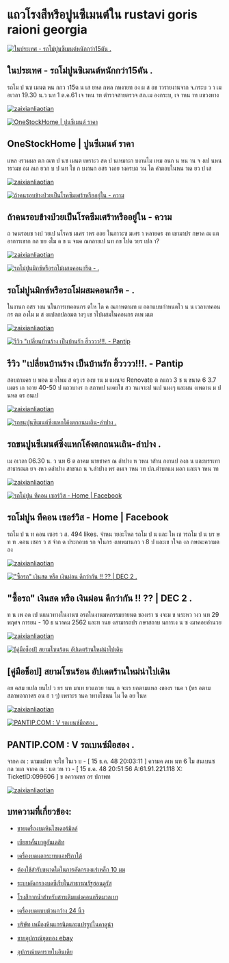 # แถวโรงสีหรือปูนซีเมนต์ใน rustavi goris raioni georgia
<a href="https://mnn.zoosnet.net/LR/Chatpre.aspx?id=MNN94995150&p=https://topgrinding.com/" target="_blank">![ในประเทศ - รถโม่ปูนซิเมนต์หนักกว่า15ตัน .](https://github.com/technlg/images/blob/main/18.jpg)</a>
## ในประเทศ - รถโม่ปูนซิเมนต์หนักกว่า15ตัน .
รถโม ป นซ เมนต หน กกว า15ต น เส ยหล กพล กหงายท อง ผ ส อข าวรายงานจาก จ.กระบ ว า เม อเวลา 19.30 น.ว นท 1 ต.ค.61 เจ าหน าท ตำรวจสายตรวจ สภ.เม องกระบ, เจ าหน าท แขวงทาง 
<a href="https://mnn.zoosnet.net/LR/Chatpre.aspx?id=MNN94995150&p=https://topgrinding.com/" target="_blank"><img src="https://github.com/technlg/images/raw/main/chat11.jpg" alt="zaixianliaotian"/></a><a href="//whatsapp.shibangsoft.com/WhatsApp.php" ><img src="https://github.com/technlg/images/raw/main/chat11.png" alt=""></a>
<a href="https://mnn.zoosnet.net/LR/Chatpre.aspx?id=MNN94995150&p=https://topgrinding.com/" target="_blank">![OneStockHome | ปูนซีเมนต์ ราคา](https://github.com/technlg/images/blob/main/10.jpg)</a>
## OneStockHome | ปูนซีเมนต์ ราคา
แหล งรวมผล ตภ ณฑ ป นซ เมนต เพราะว สด ป นเหมาะก บงานไม เหม อนก น หน าน จ งเป นหน ารวมข อม ลเก ยวก บ ป นท ใช ก บงานก อสร างอย างครบถ วน ได คำตอบในหน าเด ยว ป เส 
<a href="https://mnn.zoosnet.net/LR/Chatpre.aspx?id=MNN94995150&p=https://topgrinding.com/" target="_blank"><img src="https://github.com/technlg/images/raw/main/chat11.jpg" alt="zaixianliaotian"/></a><a href="//whatsapp.shibangsoft.com/WhatsApp.php" ><img src="https://github.com/technlg/images/raw/main/chat11.png" alt=""></a>
<a href="https://mnn.zoosnet.net/LR/Chatpre.aspx?id=MNN94995150&p=https://topgrinding.com/" target="_blank">![ถ้าคนรอบข้างป่วยเป็นโรคซึมเศร้าหรืออยู่ใน - ความ ](https://github.com/technlg/images/blob/main/40.jpg)</a>
## ถ้าคนรอบข้างป่วยเป็นโรคซึมเศร้าหรืออยู่ใน - ความ 
ถ าคนรอบข างป วยเป นโรคซ มเศร าหร ออย ในภาวะซ มเศร า หลายคร งท เขามาปร กษาค ณ แต อาการเขาก กล บย งไม ด ข น จนค ณกลายเป นท กข ไปด วยร เปล า?
<a href="https://mnn.zoosnet.net/LR/Chatpre.aspx?id=MNN94995150&p=https://topgrinding.com/" target="_blank"><img src="https://github.com/technlg/images/raw/main/chat11.jpg" alt="zaixianliaotian"/></a><a href="//whatsapp.shibangsoft.com/WhatsApp.php" ><img src="https://github.com/technlg/images/raw/main/chat11.png" alt=""></a>
<a href="https://mnn.zoosnet.net/LR/Chatpre.aspx?id=MNN94995150&p=https://topgrinding.com/" target="_blank">![รถโม่ปูนมิกซ์หรือรถโม่ผสมคอนกรีต - .](https://github.com/technlg/images/blob/main/27.jpg)</a>
## รถโม่ปูนมิกซ์หรือรถโม่ผสมคอนกรีต - .
ในงานก อสร างน นในการเทคอนกร ตให ได ค ณภาพตามท ผ ออกแบบกำหนดไว น น เวลาเทคอนกร ตต องไม ม ส งแปลกปลอมต างๆ เข าไปผสมในคอนกร ตเพ มเต 
<a href="https://mnn.zoosnet.net/LR/Chatpre.aspx?id=MNN94995150&p=https://topgrinding.com/" target="_blank"><img src="https://github.com/technlg/images/raw/main/chat11.jpg" alt="zaixianliaotian"/></a><a href="//whatsapp.shibangsoft.com/WhatsApp.php" ><img src="https://github.com/technlg/images/raw/main/chat11.png" alt=""></a>
<a href="https://mnn.zoosnet.net/LR/Chatpre.aspx?id=MNN94995150&p=https://topgrinding.com/" target="_blank">![รีวิว "เปลี่ยนบ้านร้าง เป็นบ้านรัก ฮิ้วววว!!!. - Pantip](https://github.com/technlg/images/blob/main/50.jpg)</a>
## รีวิว "เปลี่ยนบ้านร้าง เป็นบ้านรัก ฮิ้วววว!!!. - Pantip
สอบถามคร บ พอด ม อใหม ส ดๆ เร องบ าน ม แผนจะ Renovate ต กแถว 3 ช น ขนาด 6  3.7 เมตร เก าอาย 40-50 ป แถวบางร ก สภาพป นเคยใช สว านเจาะป นเป นผงๆ และผน งเพดาน ม ป นหล ดร อนเป 
<a href="https://mnn.zoosnet.net/LR/Chatpre.aspx?id=MNN94995150&p=https://topgrinding.com/" target="_blank"><img src="https://github.com/technlg/images/raw/main/chat11.jpg" alt="zaixianliaotian"/></a><a href="//whatsapp.shibangsoft.com/WhatsApp.php" ><img src="https://github.com/technlg/images/raw/main/chat11.png" alt=""></a>
<a href="https://mnn.zoosnet.net/LR/Chatpre.aspx?id=MNN94995150&p=https://topgrinding.com/" target="_blank">![รถขนปูนซีเมนต์ซิ่งแหกโค้งตกถนนเถิน-ลำปาง .](https://github.com/technlg/images/blob/main/26.jpg)</a>
## รถขนปูนซีเมนต์ซิ่งแหกโค้งตกถนนเถิน-ลำปาง .
เม อเวลา 06.30 น. ว นท 6 ต ลาคม นายชาคร ณ ลำปาง ห วหน าสำน กงานป องก น และบรรเทาสาธารณภ ยจ งหว ดลำปาง สาขาเถ น จ.ลำปาง พร อมเจ าหน าท ปภ.ตำบลแม มอก และเจ าหน าท 
<a href="https://mnn.zoosnet.net/LR/Chatpre.aspx?id=MNN94995150&p=https://topgrinding.com/" target="_blank"><img src="https://github.com/technlg/images/raw/main/chat11.jpg" alt="zaixianliaotian"/></a><a href="//whatsapp.shibangsoft.com/WhatsApp.php" ><img src="https://github.com/technlg/images/raw/main/chat11.png" alt=""></a>
<a href="https://mnn.zoosnet.net/LR/Chatpre.aspx?id=MNN94995150&p=https://topgrinding.com/" target="_blank">![รถโม่ปูน ทีคอน เซอร์วิส - Home | Facebook](https://github.com/technlg/images/blob/main/63.jpg)</a>
## รถโม่ปูน ทีคอน เซอร์วิส - Home | Facebook
รถโม ป น ท คอน เซอร ว ส. 494 likes. จำหน ายอะไหล รถโม ป น และ ให เช ารถโม ป น บร ษ ท ท .คอน เซอร ว ส จำก ด ประกอบธ รก จในกร งเทพมานกว า 8 ป และเข าใจถ งล กษณะความต อง 
<a href="https://mnn.zoosnet.net/LR/Chatpre.aspx?id=MNN94995150&p=https://topgrinding.com/" target="_blank"><img src="https://github.com/technlg/images/raw/main/chat11.jpg" alt="zaixianliaotian"/></a><a href="//whatsapp.shibangsoft.com/WhatsApp.php" ><img src="https://github.com/technlg/images/raw/main/chat11.png" alt=""></a>
<a href="https://mnn.zoosnet.net/LR/Chatpre.aspx?id=MNN94995150&p=https://topgrinding.com/" target="_blank">!["ซื้อรถ" เงินสด หรือ เงินผ่อน ดีกว่ากัน !! ?? | DEC 2 .](https://github.com/technlg/images/blob/main/21.jpg)</a>
## "ซื้อรถ" เงินสด หรือ เงินผ่อน ดีกว่ากัน !! ?? | DEC 2 .
ท น เพ อด เป นแนวทางในงานซ อรถในงานมหกรรมยายนต ของเรา ซ งจะม ข นระหว างว นท 29 พฤศจ การยน - 10 ธ นวาคม 2562 และท านย งสามารถปร กษาสถาบ นการเง น ซ งมาคอยอำนวย 
<a href="https://mnn.zoosnet.net/LR/Chatpre.aspx?id=MNN94995150&p=https://topgrinding.com/" target="_blank"><img src="https://github.com/technlg/images/raw/main/chat11.jpg" alt="zaixianliaotian"/></a><a href="//whatsapp.shibangsoft.com/WhatsApp.php" ><img src="https://github.com/technlg/images/raw/main/chat11.png" alt=""></a>
<a href="https://mnn.zoosnet.net/LR/Chatpre.aspx?id=MNN94995150&p=https://topgrinding.com/" target="_blank">![[คู่มือช็อป] สยามโซนร้อน อัปเดตร้านใหม่น่าไปเดิน ](https://github.com/technlg/images/blob/main/47.jpg)</a>
## [คู่มือช็อป] สยามโซนร้อน อัปเดตร้านใหม่น่าไปเดิน 
อย คสม ยเปล ยนไป ว ยร นท มาเท ยวแถวย านน ก จะเร ยกตามแหล งของร านค า (หร อตามสภาพอากาศร อน ฮ า ๆ) เพราะร านค าทางโซนน ไม ได อย ในห 
<a href="https://mnn.zoosnet.net/LR/Chatpre.aspx?id=MNN94995150&p=https://topgrinding.com/" target="_blank"><img src="https://github.com/technlg/images/raw/main/chat11.jpg" alt="zaixianliaotian"/></a><a href="//whatsapp.shibangsoft.com/WhatsApp.php" ><img src="https://github.com/technlg/images/raw/main/chat11.png" alt=""></a>
<a href="https://mnn.zoosnet.net/LR/Chatpre.aspx?id=MNN94995150&p=https://topgrinding.com/" target="_blank">![PANTIP.COM : V รถเบนซ์มือสอง .](https://github.com/technlg/images/blob/main/17.jpg)</a>
## PANTIP.COM : V รถเบนซ์มือสอง .
จากค ณ : นามแฝงท จะใช ในเว บ - [ 15 ธ.ค. 48 20:03:11 ] ความค ดเห นท 6 ไม สนเบนซ กล วแก จากค ณ : แต วห าว - [ 15 ธ.ค. 48 20:51:56 A:61.91.221.118 X: TicketID:099606 ] ข อความหร อร ปภาพท 
<a href="https://mnn.zoosnet.net/LR/Chatpre.aspx?id=MNN94995150&p=https://topgrinding.com/" target="_blank"><img src="https://github.com/technlg/images/raw/main/chat11.jpg" alt="zaixianliaotian"/></a><a href="//whatsapp.shibangsoft.com/WhatsApp.php" ><img src="https://github.com/technlg/images/raw/main/chat11.png" alt=""></a>
## บทความที่เกี่ยวข้อง:
* [ขายเครื่องบดหินไซเดอร์มิลล์](%E0%B8%82%E0%B8%B2%E0%B8%A2%E0%B9%80%E0%B8%84%E0%B8%A3%E0%B8%B7%E0%B9%88%E0%B8%AD%E0%B8%87%E0%B8%9A%E0%B8%94%E0%B8%AB%E0%B8%B4%E0%B8%99%E0%B9%84%E0%B8%8B%E0%B9%80%E0%B8%94%E0%B8%AD%E0%B8%A3%E0%B9%8C%E0%B8%A1%E0%B8%B4%E0%B8%A5%E0%B8%A5%E0%B9%8C.md)
* [เบียยาคั้นบาตูอันเดสิท](%E0%B9%80%E0%B8%9A%E0%B8%B5%E0%B8%A2%E0%B8%A2%E0%B8%B2%E0%B8%84%E0%B8%B1%E0%B9%89%E0%B8%99%E0%B8%9A%E0%B8%B2%E0%B8%95%E0%B8%B9%E0%B8%AD%E0%B8%B1%E0%B8%99%E0%B9%80%E0%B8%94%E0%B8%AA%E0%B8%B4%E0%B8%97.md)
* [เครื่องบดผลกระทบแอฟริกาใต้](%E0%B9%80%E0%B8%84%E0%B8%A3%E0%B8%B7%E0%B9%88%E0%B8%AD%E0%B8%87%E0%B8%9A%E0%B8%94%E0%B8%9C%E0%B8%A5%E0%B8%81%E0%B8%A3%E0%B8%B0%E0%B8%97%E0%B8%9A%E0%B9%81%E0%B8%AD%E0%B8%9F%E0%B8%A3%E0%B8%B4%E0%B8%81%E0%B8%B2%E0%B9%83%E0%B8%95%E0%B9%89.md)
* [ต้องใช้สำรับขนาดใดในการคัดกรองแร่เหล็ก 10 มม](%E0%B8%95%E0%B9%89%E0%B8%AD%E0%B8%87%E0%B9%83%E0%B8%8A%E0%B9%89%E0%B8%AA%E0%B8%B3%E0%B8%A3%E0%B8%B1%E0%B8%9A%E0%B8%82%E0%B8%99%E0%B8%B2%E0%B8%94%E0%B9%83%E0%B8%94%E0%B9%83%E0%B8%99%E0%B8%81%E0%B8%B2%E0%B8%A3%E0%B8%84%E0%B8%B1%E0%B8%94%E0%B8%81%E0%B8%A3%E0%B8%AD%E0%B8%87%E0%B9%81%E0%B8%A3%E0%B9%88%E0%B9%80%E0%B8%AB%E0%B8%A5%E0%B9%87%E0%B8%81%2010%20%E0%B8%A1%E0%B8%A1.md)
* [ระบบคัดกรองบดซีเรียในสาธารณรัฐฮอนดูรัส](%E0%B8%A3%E0%B8%B0%E0%B8%9A%E0%B8%9A%E0%B8%84%E0%B8%B1%E0%B8%94%E0%B8%81%E0%B8%A3%E0%B8%AD%E0%B8%87%E0%B8%9A%E0%B8%94%E0%B8%8B%E0%B8%B5%E0%B9%80%E0%B8%A3%E0%B8%B5%E0%B8%A2%E0%B9%83%E0%B8%99%E0%B8%AA%E0%B8%B2%E0%B8%98%E0%B8%B2%E0%B8%A3%E0%B8%93%E0%B8%A3%E0%B8%B1%E0%B8%90%E0%B8%AE%E0%B8%AD%E0%B8%99%E0%B8%94%E0%B8%B9%E0%B8%A3%E0%B8%B1%E0%B8%AA.md)
* [โรงสีกากน้ำสำหรับสารเติมแต่งคอนกรีตมวลเบา](%E0%B9%82%E0%B8%A3%E0%B8%87%E0%B8%AA%E0%B8%B5%E0%B8%81%E0%B8%B2%E0%B8%81%E0%B8%99%E0%B9%89%E0%B8%B3%E0%B8%AA%E0%B8%B3%E0%B8%AB%E0%B8%A3%E0%B8%B1%E0%B8%9A%E0%B8%AA%E0%B8%B2%E0%B8%A3%E0%B9%80%E0%B8%95%E0%B8%B4%E0%B8%A1%E0%B9%81%E0%B8%95%E0%B9%88%E0%B8%87%E0%B8%84%E0%B8%AD%E0%B8%99%E0%B8%81%E0%B8%A3%E0%B8%B5%E0%B8%95%E0%B8%A1%E0%B8%A7%E0%B8%A5%E0%B9%80%E0%B8%9A%E0%B8%B2.md)
* [เครื่องบดแบบม้วนกว้าง 24 นิ้ว](%E0%B9%80%E0%B8%84%E0%B8%A3%E0%B8%B7%E0%B9%88%E0%B8%AD%E0%B8%87%E0%B8%9A%E0%B8%94%E0%B9%81%E0%B8%9A%E0%B8%9A%E0%B8%A1%E0%B9%89%E0%B8%A7%E0%B8%99%E0%B8%81%E0%B8%A7%E0%B9%89%E0%B8%B2%E0%B8%87%2024%20%E0%B8%99%E0%B8%B4%E0%B9%89%E0%B8%A7.md)
* [บริษัท เหมืองหินแกรนิตและแปรรูปในคาดูน่า](%E0%B8%9A%E0%B8%A3%E0%B8%B4%E0%B8%A9%E0%B8%B1%E0%B8%97%20%E0%B9%80%E0%B8%AB%E0%B8%A1%E0%B8%B7%E0%B8%AD%E0%B8%87%E0%B8%AB%E0%B8%B4%E0%B8%99%E0%B9%81%E0%B8%81%E0%B8%A3%E0%B8%99%E0%B8%B4%E0%B8%95%E0%B9%81%E0%B8%A5%E0%B8%B0%E0%B9%81%E0%B8%9B%E0%B8%A3%E0%B8%A3%E0%B8%B9%E0%B8%9B%E0%B9%83%E0%B8%99%E0%B8%84%E0%B8%B2%E0%B8%94%E0%B8%B9%E0%B8%99%E0%B9%88%E0%B8%B2.md)
* [ขายอุปกรณ์ขุดทอง ebay](%E0%B8%82%E0%B8%B2%E0%B8%A2%E0%B8%AD%E0%B8%B8%E0%B8%9B%E0%B8%81%E0%B8%A3%E0%B8%93%E0%B9%8C%E0%B8%82%E0%B8%B8%E0%B8%94%E0%B8%97%E0%B8%AD%E0%B8%87%20ebay.md)
* [อุปกรณ์บดทรายในอินเดีย](%E0%B8%AD%E0%B8%B8%E0%B8%9B%E0%B8%81%E0%B8%A3%E0%B8%93%E0%B9%8C%E0%B8%9A%E0%B8%94%E0%B8%97%E0%B8%A3%E0%B8%B2%E0%B8%A2%E0%B9%83%E0%B8%99%E0%B8%AD%E0%B8%B4%E0%B8%99%E0%B9%80%E0%B8%94%E0%B8%B5%E0%B8%A2.md)
